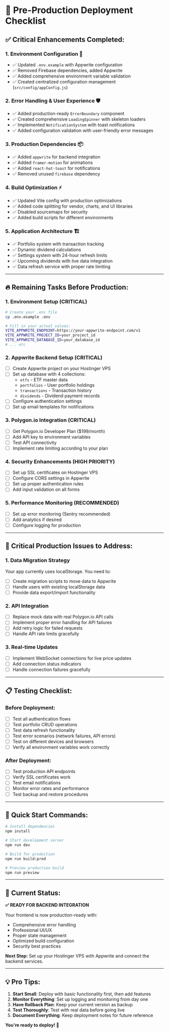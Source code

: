 # 🚀 Pre-Production Deployment Checklist

## ✅ **Critical Enhancements Completed:**

### **1. Environment Configuration** 🔧
- ✅ Updated `.env.example` with Appwrite configuration
- ✅ Removed Firebase dependencies, added Appwrite
- ✅ Added comprehensive environment variable validation
- ✅ Created centralized configuration management (`src/config/appConfig.js`)

### **2. Error Handling & User Experience** 🛡️
- ✅ Added production-ready `ErrorBoundary` component
- ✅ Created comprehensive `LoadingSpinner` with skeleton loaders
- ✅ Implemented `NotificationSystem` with toast notifications
- ✅ Added configuration validation with user-friendly error messages

### **3. Production Dependencies** 📦
- ✅ Added `appwrite` for backend integration
- ✅ Added `framer-motion` for animations
- ✅ Added `react-hot-toast` for notifications
- ✅ Removed unused `firebase` dependency

### **4. Build Optimization** ⚡
- ✅ Updated Vite config with production optimizations
- ✅ Added code splitting for vendor, charts, and UI libraries
- ✅ Disabled sourcemaps for security
- ✅ Added build scripts for different environments

### **5. Application Architecture** 🏗️
- ✅ Portfolio system with transaction tracking
- ✅ Dynamic dividend calculations
- ✅ Settings system with 24-hour refresh limits
- ✅ Upcoming dividends with live data integration
- ✅ Data refresh service with proper rate limiting

---

## 🔥 **Remaining Tasks Before Production:**

### **1. Environment Setup** (CRITICAL)
```bash
# Create your .env file
cp .env.example .env

# Fill in your actual values:
VITE_APPWRITE_ENDPOINT=https://your-appwrite-endpoint.com/v1
VITE_APPWRITE_PROJECT_ID=your_project_id
VITE_APPWRITE_DATABASE_ID=your_database_id
# ... etc
```

### **2. Appwrite Backend Setup** (CRITICAL)
- [ ] Create Appwrite project on your Hostinger VPS
- [ ] Set up database with 4 collections:
  - `etfs` - ETF master data
  - `portfolios` - User portfolio holdings
  - `transactions` - Transaction history
  - `dividends` - Dividend payment records
- [ ] Configure authentication settings
- [ ] Set up email templates for notifications

### **3. Polygon.io Integration** (CRITICAL)
- [ ] Get Polygon.io Developer Plan ($199/month)
- [ ] Add API key to environment variables
- [ ] Test API connectivity
- [ ] Implement rate limiting according to your plan

### **4. Security Enhancements** (HIGH PRIORITY)
- [ ] Set up SSL certificates on Hostinger VPS
- [ ] Configure CORS settings in Appwrite
- [ ] Set up proper authentication rules
- [ ] Add input validation on all forms

### **5. Performance Monitoring** (RECOMMENDED)
- [ ] Set up error monitoring (Sentry recommended)
- [ ] Add analytics if desired
- [ ] Configure logging for production

---

## 🚨 **Critical Production Issues to Address:**

### **1. Data Migration Strategy**
Your app currently uses localStorage. You need to:
- [ ] Create migration scripts to move data to Appwrite
- [ ] Handle users with existing localStorage data
- [ ] Provide data export/import functionality

### **2. API Integration**
- [ ] Replace mock data with real Polygon.io API calls
- [ ] Implement proper error handling for API failures
- [ ] Add retry logic for failed requests
- [ ] Handle API rate limits gracefully

### **3. Real-time Updates**
- [ ] Implement WebSocket connections for live price updates
- [ ] Add connection status indicators
- [ ] Handle connection failures gracefully

---

## 📋 **Testing Checklist:**

### **Before Deployment:**
- [ ] Test all authentication flows
- [ ] Test portfolio CRUD operations
- [ ] Test data refresh functionality
- [ ] Test error scenarios (network failures, API errors)
- [ ] Test on different devices and browsers
- [ ] Verify all environment variables work correctly

### **After Deployment:**
- [ ] Test production API endpoints
- [ ] Verify SSL certificates work
- [ ] Test email notifications
- [ ] Monitor error rates and performance
- [ ] Test backup and restore procedures

---

## 🔧 **Quick Start Commands:**

```bash
# Install dependencies
npm install

# Start development server
npm run dev

# Build for production
npm run build:prod

# Preview production build
npm run preview
```

---

## 🎯 **Current Status:**

**✅ READY FOR BACKEND INTEGRATION**

Your frontend is now production-ready with:
- Comprehensive error handling
- Professional UI/UX
- Proper state management
- Optimized build configuration
- Security best practices

**Next Step:** Set up your Hostinger VPS with Appwrite and connect the backend services.

---

## 💡 **Pro Tips:**

1. **Start Small**: Deploy with basic functionality first, then add features
2. **Monitor Everything**: Set up logging and monitoring from day one
3. **Have Rollback Plan**: Keep your current version as backup
4. **Test Thoroughly**: Test with real data before going live
5. **Document Everything**: Keep deployment notes for future reference

**You're ready to deploy! 🚀**
